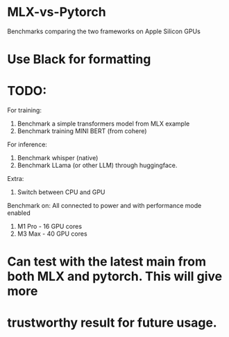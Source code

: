 # MLX-vs-Pytorch
Benchmarks comparing the two frameworks on Apple Silicon GPUs

# Use Black for formatting

# TODO:
For training:
1. Benchmark a simple transformers model from MLX example
2. Benchmark training MINI BERT (from cohere)

For inference:
1. Benchmark whisper (native)
2. Benchmark LLama (or other LLM) through huggingface.

Extra:
1. Switch between CPU and GPU

Benchmark on:
All connected to power and with performance mode enabled
1. M1 Pro - 16 GPU cores
2. M3 Max - 40 GPU cores


# Can test with the latest main from both MLX and pytorch. This will give more
# trustworthy result for future usage.